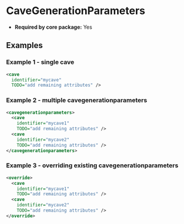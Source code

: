 # CaveGenerationParameters

- **Required by core package:** Yes

## Examples

### Example 1 - single cave

```xml
<cave
  identifier="mycave"
  TODO="add remaining attributes" />
```

### Example 2 - multiple cavegenerationparameters

```xml
<cavegenerationparameters>
  <cave
    identifier="mycave1"
    TODO="add remaining attributes" />
  <cave
    identifier="mycave2"
    TODO="add remaining attributes" />
</cavegenerationparameters>
```

### Example 3 - overriding existing cavegenerationparameters

```xml
<override>
  <cave
    identifier="mycave1"
    TODO="add remaining attributes" />
  <cave
    identifier="mycave2"
    TODO="add remaining attributes" />
</override>
```

